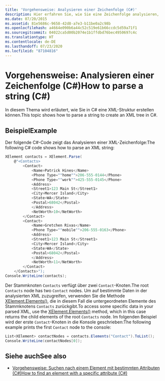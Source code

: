 ```yaml
---
title: 'Vorgehensweise: Analysieren einer Zeichenfolge (C#)'
description: Hier erfahren Sie, wie Sie eine Zeichenfolge analysieren, um in C# eine XML-Baum zu erstellen. Hier erfahren Sie, wie Sie auf bestimmte Daten im analysierten XML-Code zugreifen.
ms.date: 07/20/2015
ms.assetid: 81e5686c-9658-42d8-a7e3-b11be0a2c98b
ms.openlocfilehash: a4664e090b6a44c52c519e61b66ccdc5d59a71f1
ms.sourcegitcommit: 04022ca5d00b2074e1b1ffdbd76bec4950697c4c
ms.translationtype: HT
ms.contentlocale: de-DE
ms.lasthandoff: 07/23/2020
ms.locfileid: "87104816"
---
```

# <a name="how-to-parse-a-string-c"></a><span data-ttu-id="c13b2-104">Vorgehensweise: Analysieren einer Zeichenfolge (C#)</span><span class="sxs-lookup"><span data-stu-id="c13b2-104">How to parse a string (C#)</span></span>

<span data-ttu-id="c13b2-105">In diesem Thema wird erläutert, wie Sie in C# eine XML-Struktur erstellen können.</span><span class="sxs-lookup"><span data-stu-id="c13b2-105">This topic shows how to parse a string to create an XML tree in C#.</span></span>

## <a name="example"></a><span data-ttu-id="c13b2-106">Beispiel</span><span class="sxs-lookup"><span data-stu-id="c13b2-106">Example</span></span>

<span data-ttu-id="c13b2-107">Der folgende C#-Code zeigt das Analysieren einer XML-Zeichenfolge:</span><span class="sxs-lookup"><span data-stu-id="c13b2-107">The following C# code shows how to parse an XML string:</span></span>

```csharp
XElement contacts = XElement.Parse(
    @"<Contacts>
        <Contact>
            <Name>Patrick Hines</Name>
            <Phone Type=""home"">206-555-0144</Phone>
            <Phone Type=""work"">425-555-0145</Phone>
            <Address>
            <Street1>123 Main St</Street1>
            <City>Mercer Island</City>
            <State>WA</State>
            <Postal>68042</Postal>
            </Address>
            <NetWorth>10</NetWorth>
        </Contact>
        <Contact>
            <Name>Gretchen Rivas</Name>
            <Phone Type=""mobile"">206-555-0163</Phone>
            <Address>
            <Street1>123 Main St</Street1>
            <City>Mercer Island</City>
            <State>WA</State>
            <Postal>68042</Postal>
            </Address>
            <NetWorth>11</NetWorth>
        </Contact>
    </Contacts>");
Console.WriteLine(contacts);
```

<span data-ttu-id="c13b2-108">Der Stammknoten `Contacts` verfügt über zwei `Contact`-Knoten.</span><span class="sxs-lookup"><span data-stu-id="c13b2-108">The root `Contacts` node has two `Contact` nodes.</span></span> <span data-ttu-id="c13b2-109">Um auf bestimmte Daten in der analysierten XML zuzugreifen, verwenden Sie die Methode [XElement.Elements()](xref:System.Xml.Linq.XContainer.Elements), die in diesem Fall die untergeordneten Elemente des Stammknotens `Contacts` zurückgibt.</span><span class="sxs-lookup"><span data-stu-id="c13b2-109">To access some specific data in your parsed XML, use the [XElement.Elements()](xref:System.Xml.Linq.XContainer.Elements) method, which in this case returns the child elements of the root `Contacts` node.</span></span> <span data-ttu-id="c13b2-110">Im folgenden Beispiel wird der erste `Contact`-Knoten in die Konsole geschrieben:</span><span class="sxs-lookup"><span data-stu-id="c13b2-110">The following example prints the first `Contact` node to the console:</span></span>

```csharp
List<XElement> contactNodes = contacts.Elements("Contact").ToList();
Console.WriteLine(contactNodes[0]);
```

## <a name="see-also"></a><span data-ttu-id="c13b2-111">Siehe auch</span><span class="sxs-lookup"><span data-stu-id="c13b2-111">See also</span></span>

- [<span data-ttu-id="c13b2-112">Vorgehensweise: Suchen nach einem Element mit bestimmten Attributen (C#)</span><span class="sxs-lookup"><span data-stu-id="c13b2-112">How to find an element with a specific attribute (C#)</span></span>](how-to-find-an-element-with-a-specific-attribute.md)
